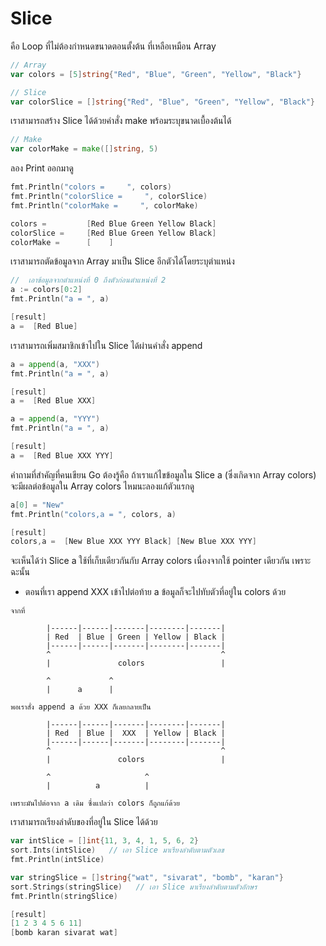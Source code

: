 # Slice

คือ Loop ที่ไม่ต้องกำหนดขนาดตอนตั้งต้น ที่เหลือเหมือน Array

```go
// Array
var colors = [5]string{"Red", "Blue", "Green", "Yellow", "Black"}

// Slice
var colorSlice = []string{"Red", "Blue", "Green", "Yellow", "Black"}
```

เราสามารถสร้าง Slice ได้ด้วยคำสั่ง make พร้อมระบุขนาดเบื้องต้นได้

```go
// Make
var colorMake = make([]string, 5)
```

ลอง Print ออกมาดู

```go
fmt.Println("colors =     ", colors)
fmt.Println("colorSlice =     ", colorSlice)
fmt.Println("colorMake =     ", colorMake)

colors =         [Red Blue Green Yellow Black]
colorSlice =     [Red Blue Green Yellow Black]
colorMake =      [    ]
```

เราสามารถตัดข้อมูลจาก Array มาเป็น Slice อีกตัวได้โดยระบุตำแหน่ง

```go
//  เอาข้อมูลจากตำแหน่งที่ 0 ถึงตัวก่อนตำแหน่งที่ 2 
a := colors[0:2]
fmt.Println("a = ", a)

[result]
a =  [Red Blue]
```

เราสามารถเพิ่มสมาชิกเข้าไปใน Slice ได้ผ่านคำสั่ง append

```go
a = append(a, "XXX")
fmt.Println("a = ", a)

[result]
a =  [Red Blue XXX]
```

```go
a = append(a, "YYY")
fmt.Println("a = ", a)

[result]
a =  [Red Blue XXX YYY]
```

คำถามที่สำคัญที่คนเขียน Go ต้องรู้คือ ถ้าเราแก้ไขข้อมูลใน Slice a (ซึ่งเกิดจาก Array colors) จะมีผลต่อข้อมูลใน Array colors ไหมนะลองแก้ตัวแรกดู

```go
a[0] = "New"
fmt.Println("colors,a = ", colors, a)

[result]
colors,a =  [New Blue XXX YYY Black] [New Blue XXX YYY]
```

จะเห็นได้ว่า Slice a ใช้ที่เก็บเดียวกันกับ Array colors เนื่องจากใช้ pointer เดียวกัน เพราะฉะนั้น

- ตอนที่เรา append XXX เข้าไปต่อท้าย a ข้อมูลก็จะไปทับตัวที่อยู่ใน colors ด้วย

```text
จากที่

        |------|------|-------|--------|-------|
        | Red  | Blue | Green | Yellow | Black |
        |------|------|-------|--------|-------|
        ^                                      ^
        |               colors                 |
        
        ^             ^
        |      a      |

พอเราสั่ง append a ด้วย XXX ก็เลยกลายเป็น 

        |------|------|-------|--------|-------|
        | Red  | Blue |  XXX  | Yellow | Black |
        |------|------|-------|--------|-------|
        ^                                      ^
        |               colors                 |
        
        ^                     ^
        |          a          |

เพราะมันไปต่อจาก a เดิม ซึ่งแปลว่า colors ก็ถูกแก้ด้วย
```

เราสามารถเรียงลำดับของที่อยู่ใน Slice ได้ด้วย

```go
var intSlice = []int{11, 3, 4, 1, 5, 6, 2}
sort.Ints(intSlice)   // เอา Slice มาเรียงลำดับตามตัวเลข
fmt.Println(intSlice)

var stringSlice = []string{"wat", "sivarat", "bomb", "karan"}
sort.Strings(stringSlice)   // เอา Slice มาเรียงลำดับตามตัวอักษร
fmt.Println(stringSlice)

[result]
[1 2 3 4 5 6 11]
[bomb karan sivarat wat]
```

